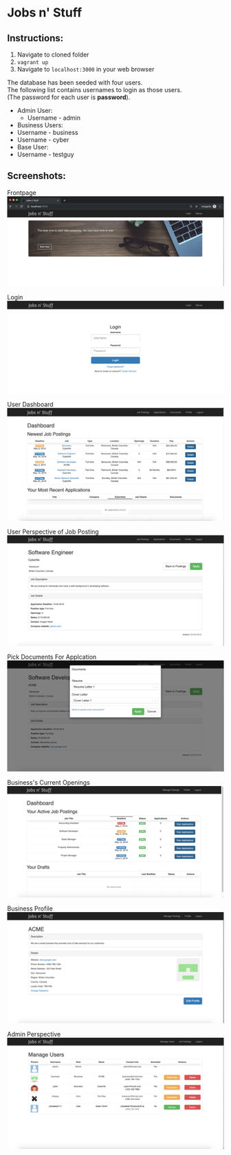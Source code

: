 # Jobs n' Stuff

## Instructions:
1. Navigate to cloned folder
2. `vagrant up`
3. Navigate to `localhost:3000` in your web browser

The database has been seeded with four users.<br />
The following list contains usernames to login as those users.<br />
(The password for each user is **password**).
* Admin User:
  * Username - admin
* Business Users:
 * Username - business
 * Username - cyber
* Base User:
 * Username - testguy

## Screenshots:

Frontpage
<br />
![](screenshots/welcome.jpg)

Login
![](screenshots/login.png)

User Dashboard
![](screenshots/userdashboard.png)

User Perspective of Job Posting
![](screenshots/jobposting.png)

Pick Documents For Applcation
![](screenshots/pickdocuments.png)

Business's Current Openings 
![](screenshots/businessmanage.png)

Business Profile
![](screenshots/businessprofile.png)

Admin Perspective
![](screenshots/admin.png)

